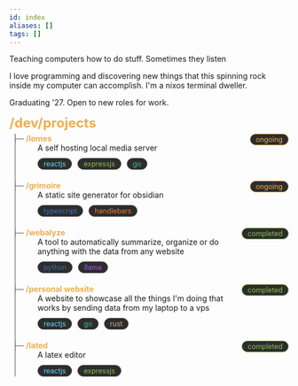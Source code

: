 ```yaml
---
id: index
aliases: []
tags: []
---
```


Teaching computers how to do stuff. Sometimes they listen

I love programming and discovering new things that this spinning rock inside my computer can accomplish. I'm a nixos terminal dweller.

Graduating '27. Open to new roles for work.

<div style="">
    <div style="color: #f0ad4e; font-weight: bold; margin-bottom: 5px; font-size: x-large;">/dev/projects</div>
    <div style="border-left: 1px solid #555; margin-left: 10px;">
        <div style="margin-bottom: 20px;">
            <span style="color: #555; margin-left: -5px">├─ </span>
            <span style="color: #f0ad4e; font-weight: bold;">/lomes</span>
            <span style="float: right; border-radius: 15px; padding: 2px 10px; font-size: 0.9em; background-color: #2d2d2d; border: 1px solid #f0ad4e; color: #f0ad4e;">ongoing</span>
            <div style="margin-left: 40px; margin-bottom: 10px;">A self hosting local media server</div>
            <div style="margin-left: 40px; display: flex; gap: 10px; margin-bottom: 20px;">
                <span style="background-color: #2d2d2d; border: 1px solid #444; border-radius: 15px; padding: 2px 10px; font-size: 0.9em; color: #61dafb;">reactjs</span>
                <span style="background-color: #2d2d2d; border: 1px solid #444; border-radius: 15px; padding: 2px 10px; font-size: 0.9em; color: #8bc34a;">expressjs</span>
                <span style="background-color: #2d2d2d; border: 1px solid #444; border-radius: 15px; padding: 2px 10px; font-size: 0.9em; color: #29beb0;">go</span>
            </div>
        </div>
        <div style="margin-bottom: 20px;">
            <span style="color: #555; margin-left: -5px">├─ </span>
            <span style="color: #f0ad4e; font-weight: bold;">/grimoire</span>
            <span style="float: right; border-radius: 15px; padding: 2px 10px; font-size: 0.9em; background-color: #2d2d2d; border: 1px solid #f0ad4e; color: #f0ad4e;">ongoing</span>
            <div style="margin-left: 40px; margin-bottom: 10px;">A static site generator for obsidian</div>
            <div style="margin-left: 40px; display: flex; gap: 10px; margin-bottom: 20px;">
                <span style="background-color: #2d2d2d; border: 1px solid #444; border-radius: 15px; padding: 2px 10px; font-size: 0.9em; color: #3178c6;">typescript</span>
                <span style="background-color: #2d2d2d; border: 1px solid #444; border-radius: 15px; padding: 2px 10px; font-size: 0.9em; color: #f0772b;">handlebars</span>
            </div>
        </div>
        <div style="margin-bottom: 20px;">
            <span style="color:#555;margin-left:-5px">├─ </span>
            <span style="color: #f0ad4e; font-weight: bold;">/webalyze</span>
            <span style="float: right; border-radius: 15px; padding: 2px 10px; font-size: 0.9em; background-color: #2d2d2d; border: 1px solid #8bc34a; color: #8bc34a;">completed</span>
            <div style="margin-left: 40px; margin-bottom: 10px;">A tool to automatically summarize, organize or do anything with the data from any website</div>
            <div style="margin-left: 40px; display: flex; gap: 10px; margin-bottom: 20px;">
                <span style="background-color: #2d2d2d; border: 1px solid #444; border-radius: 15px; padding: 2px 10px; font-size: 0.9em; color: #3572a5;">python</span>
                <span style="background-color: #2d2d2d; border: 1px solid #444; border-radius: 15px; padding: 2px 10px; font-size: 0.9em; color: #a855f7;">llama</span>
            </div>
        </div>
        <div style="margin-bottom: 20px;">
            <span style="color:#555;margin-left:-5px">├─ </span>
            <span style="color: #f0ad4e; font-weight: bold;">/personal website</span>
            <span style="float: right; border-radius: 15px; padding: 2px 10px; font-size: 0.9em; background-color: #2d2d2d; border: 1px solid #8bc34a; color: #8bc34a;">completed</span>
            <div style="margin-left: 40px; margin-bottom: 10px;">A website to showcase all the things I'm doing that works by sending data from my laptop to a vps</div>
            <div style="margin-left: 40px; display: flex; gap: 10px; margin-bottom: 20px;">
                <span style="background-color: #2d2d2d; border: 1px solid #444; border-radius: 15px; padding: 2px 10px; font-size: 0.9em; color: #61dafb;">reactjs</span>
                <span style="background-color: #2d2d2d; border: 1px solid #444; border-radius: 15px; padding: 2px 10px; font-size: 0.9em; color: #29beb0;">go</span>
                <span style="background-color: #2d2d2d; border: 1px solid #444; border-radius: 15px; padding: 2px 10px; font-size: 0.9em; color: #dea584;">rust</span>
            </div>
        </div>
        <div style="margin-bottom: 20px;">
            <span style="color:#555;margin-left:-5px">├─ </span>
            <span style="color: #f0ad4e; font-weight: bold;">/lated</span>
            <span style="float: right; border-radius: 15px; padding: 2px 10px; font-size: 0.9em; background-color: #2d2d2d; border: 1px solid #8bc34a; color: #8bc34a;">completed</span>
            <div style="margin-left: 40px; margin-bottom: 10px;">A latex editor</div>
            <div style="margin-left: 40px; display: flex; gap: 10px; margin-bottom: 20px;">
                <span style="background-color: #2d2d2d; border: 1px solid #444; border-radius: 15px; padding: 2px 10px; font-size: 0.9em; color: #61dafb;">reactjs</span>
                <span style="background-color: #2d2d2d; border: 1px solid #444; border-radius: 15px; padding: 2px 10px; font-size: 0.9em; color: #8bc34a;">expressjs</span>
            </div>
        </div>
    </div>
</div>

